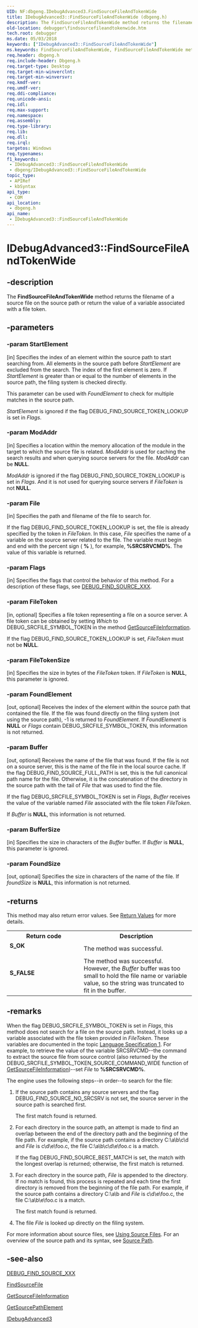 ```yaml
---
UID: NF:dbgeng.IDebugAdvanced3.FindSourceFileAndTokenWide
title: IDebugAdvanced3::FindSourceFileAndTokenWide (dbgeng.h)
description: The FindSourceFileAndTokenWide method returns the filename of a source file on the source path or return the value of a variable associated with a file token.
old-location: debugger\findsourcefileandtokenwide.htm
tech.root: debugger
ms.date: 05/03/2018
keywords: ["IDebugAdvanced3::FindSourceFileAndTokenWide"]
ms.keywords: FindSourceFileAndTokenWide, FindSourceFileAndTokenWide method [Windows Debugging], FindSourceFileAndTokenWide method [Windows Debugging],IDebugAdvanced3 interface, IDebugAdvanced3 interface [Windows Debugging],FindSourceFileAndTokenWide method, IDebugAdvanced3.FindSourceFileAndTokenWide, IDebugAdvanced3::FindSourceFileAndTokenWide, dbgeng/IDebugAdvanced3::FindSourceFileAndTokenWide, debugger.findsourcefileandtokenwide
req.header: dbgeng.h
req.include-header: Dbgeng.h
req.target-type: Desktop
req.target-min-winverclnt: 
req.target-min-winversvr: 
req.kmdf-ver: 
req.umdf-ver: 
req.ddi-compliance: 
req.unicode-ansi: 
req.idl: 
req.max-support: 
req.namespace: 
req.assembly: 
req.type-library: 
req.lib: 
req.dll: 
req.irql: 
targetos: Windows
req.typenames: 
f1_keywords:
 - IDebugAdvanced3::FindSourceFileAndTokenWide
 - dbgeng/IDebugAdvanced3::FindSourceFileAndTokenWide
topic_type:
 - APIRef
 - kbSyntax
api_type:
 - COM
api_location:
 - dbgeng.h
api_name:
 - IDebugAdvanced3::FindSourceFileAndTokenWide
---
```


# IDebugAdvanced3::FindSourceFileAndTokenWide


## -description

The  <b>FindSourceFileAndTokenWide</b> method returns the filename of a source file on the source path or return the value of a variable associated with a file token.

## -parameters

### -param StartElement 

[in]
Specifies the index of an element within the source path to start searching from.  All elements in the source path before <i>StartElement</i> are excluded from the search.  The index of the first element is zero.  If <i>StartElement</i> is greater than or equal to the number of elements in the source path, the filing system is checked directly.

This parameter can be used with <i>FoundElement</i> to check for multiple matches in the source path.

<i>StartElement</i> is ignored if the flag DEBUG_FIND_SOURCE_TOKEN_LOOKUP is set in <i>Flags</i>.

### -param ModAddr 

[in]
Specifies a location within the memory allocation of the module in the target to which the source file is related.  <i>ModAddr</i> is used for caching the search results and when querying source servers for the file.  <i>ModAddr</i> can be <b>NULL</b>.

<i>ModAddr</i> is ignored if the flag DEBUG_FIND_SOURCE_TOKEN_LOOKUP is set in <i>Flags</i>.  And it is not used for querying source servers if <i>FileToken</i> is not <b>NULL</b>.

### -param File 

[in]
Specifies the path and filename of the file to search for.

If the flag DEBUG_FIND_SOURCE_TOKEN_LOOKUP is set, the file is already specified by the token in <i>FileToken</i>.  In this case, <i>File</i> specifies the name of a variable on the source server related to the file.  The variable must begin and end with the percent sign ( <b>%</b> ), for example, <b>%SRCSRVCMD%</b>.  The value of this variable is returned.

### -param Flags 

[in]
Specifies the flags that control the behavior of this method.  For a description of these flags, see <a href="/previous-versions/ff541495(v=vs.85)">DEBUG_FIND_SOURCE_XXX</a>.

### -param FileToken 

[in, optional]
Specifies a file token representing a file on a source server.  A file token can be obtained by setting <i>Which</i> to DEBUG_SRCFILE_SYMBOL_TOKEN in the method <a href="/windows-hardware/drivers/ddi/dbgeng/nf-dbgeng-idebugadvanced3-getsourcefileinformation">GetSourceFileInformation</a>.

If the flag DEBUG_FIND_SOURCE_TOKEN_LOOKUP is set, <i>FileToken</i> must not be <b>NULL</b>.

### -param FileTokenSize 

[in]
Specifies the size in bytes of the <i>FileToken</i> token. If <i>FileToken</i> is <b>NULL</b>, this parameter is ignored.

### -param FoundElement 

[out, optional]
Receives the index of the element within the source path that contained the file.  If the file was found directly on the filing system (not using the source path), -1 is returned to <i>FoundElement</i>. If <i>FoundElement</i> is <b>NULL</b> or <i>Flags</i> contain DEBUG_SRCFILE_SYMBOL_TOKEN, this information is not returned.

### -param Buffer 

[out, optional]
Receives the name of the file that was found.  If the file is not on a source server, this is the name of the file in the local source cache.  If the flag DEBUG_FIND_SOURCE_FULL_PATH is set, this is the full canonical path name for the file.  Otherwise, it is the concatenation of the directory in the source path with the tail of <i>File</i> that was used to find the file.

If the flag DEBUG_SRCFILE_SYMBOL_TOKEN is set in <i>Flags</i>, <i>Buffer</i> receives the value of the variable named <i>File</i> associated with the file token <i>FileToken</i>.

If <i>Buffer</i> is <b>NULL</b>, this information is not returned.

### -param BufferSize 

[in]
Specifies the size in characters of the <i>Buffer</i> buffer. If <i>Buffer</i> is <b>NULL</b>, this parameter is ignored.

### -param FoundSize 

[out, optional]
Specifies the size in characters of the name of the file.  If <i>foundSize</i> is <b>NULL</b>, this information is not returned.

## -returns

This method may also return error values.  See <a href="/windows-hardware/drivers/debugger/hresult-values">Return Values</a> for more details.

<table>
<tr>
<th>Return code</th>
<th>Description</th>
</tr>
<tr>
<td width="40%">
<dl>
<dt><b>S_OK</b></dt>
</dl>
</td>
<td width="60%">
The method was successful.

</td>
</tr>
<tr>
<td width="40%">
<dl>
<dt><b>S_FALSE</b></dt>
</dl>
</td>
<td width="60%">
The method was successful.  However, the <i>Buffer</i> buffer was too small to hold the file name or variable value, so the string was truncated to fit in the buffer.

</td>
</tr>
</table>

## -remarks

When the flag DEBUG_SRCFILE_SYMBOL_TOKEN is set in <i>Flags</i>, this method does not search for a file on the source path.  Instead, it looks up a variable associated with the file token provided in <i>FileToken</i>.  These variables are documented in the topic <a href="/windows-hardware/drivers/debugger/language-specification-1">Language Specification 1</a>.  For example, to retrieve the value of the variable SRCSRVCMD--the command to extract the source file from source control (also returned by the DEBUG_SRCFILE_SYMBOL_TOKEN_SOURCE_COMMAND_WIDE function of <a href="/windows-hardware/drivers/ddi/dbgeng/nf-dbgeng-idebugadvanced3-getsourcefileinformation">GetSourceFileInformation</a>)--set <i>File</i> to <b>%SRCSRVCMD%</b>.

The engine uses the following steps--in order--to search for the file:  

<ol>
<li>
If the source path contains any source servers and the flag DEBUG_FIND_SOURCE_NO_SRCSRV is not set, the source server in the source path is searched first.

The first match found is returned.

</li>
<li>
For each directory in the source path, an attempt is made to find an overlap between the end of the directory path and the beginning of the file path.  For example, if the source path contains a directory C:\a\b\c\d and <i>File</i> is c\d\e\foo.c, the file C:\a\b\c\d\e\foo.c is a match.

If the flag DEBUG_FIND_SOURCE_BEST_MATCH is set, the match with the longest overlap is returned; otherwise, the first match is returned.

</li>
<li>
For each directory in the source path, <i>File</i> is appended to the directory.  If no match is found, this process is repeated and each time the first directory is removed from the beginning of the file path.  For example, if the source path contains a directory C:\a\b and <i>File</i> is c\d\e\foo.c, the file C:\a\b\e\foo.c is a match.

The first match found is returned.

</li>
<li>
The file <i>File</i> is looked up directly on the filing system.

</li>
</ol>
For more information about source files, see <a href="/windows-hardware/drivers/debugger/using-source-files">Using Source Files</a>.  For an overview of the source path and its syntax, see <a href="/windows-hardware/drivers/debugger/source-path">Source Path</a>.

## -see-also

<a href="/previous-versions/ff541495(v=vs.85)">DEBUG_FIND_SOURCE_XXX</a>



<a href="/windows-hardware/drivers/ddi/dbgeng/nf-dbgeng-idebugsymbols3-findsourcefile">FindSourceFile</a>



<a href="/windows-hardware/drivers/ddi/dbgeng/nf-dbgeng-idebugadvanced3-getsourcefileinformation">GetSourceFileInformation</a>



<a href="/windows-hardware/drivers/ddi/dbgeng/nf-dbgeng-idebugsymbols3-getsourcepathelement">GetSourcePathElement</a>



<a href="/windows-hardware/drivers/ddi/dbgeng/nn-dbgeng-idebugadvanced3">IDebugAdvanced3</a>

